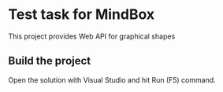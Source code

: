 # Test task for MindBox

This project provides Web API for graphical shapes

## Build the project

Open the solution with Visual Studio and hit Run (F5) command.
